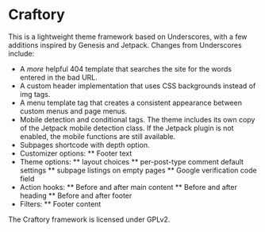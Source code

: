 Craftory
===

This is a lightweight theme framework based on Underscores, with a few additions inspired by Genesis and Jetpack. Changes from Underscores include:

* A _more_ helpful 404 template that searches the site for the words entered in the bad URL.
* A custom header implementation that uses CSS backgrounds instead of img tags.
* A menu template tag that creates a consistent appearance between custom menus and page menus.
* Mobile detection and conditional tags. The theme includes its own copy of the Jetpack mobile detection class. If the Jetpack plugin is not enabled, the mobile functions are still available.
* Subpages shortcode with depth option.
* Customizer options:
** Footer text
* Theme options:
** layout choices
** per-post-type comment default settings
** subpage listings on empty pages
** Google verification code field
* Action hooks:
** Before and after main content
** Before and after heading
** Before and after footer
* Filters:
** Footer content

The Craftory framework is licensed under GPLv2.